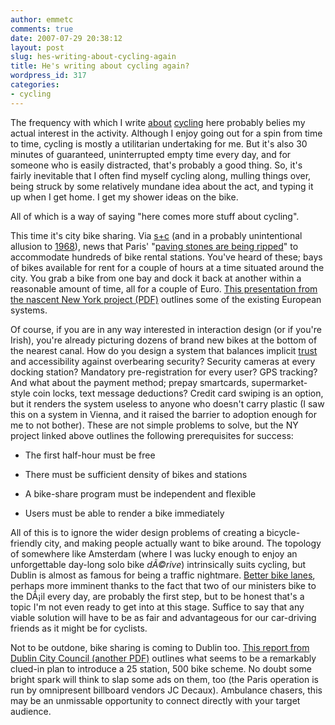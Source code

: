 ```yaml
---
author: emmetc
comments: true
date: 2007-07-29 20:38:12
layout: post
slug: hes-writing-about-cycling-again
title: He's writing about cycling again?
wordpress_id: 317
categories:
- cycling
---
```


The frequency with which I write [about](http://blog.thoughtwax.com/2007/02/thoughts-on-city-cycling-winter-edition) [cycling](http://blog.thoughtwax.com/2006/09/cycling-in-dublin) here probably belies my actual interest in the activity. Although I enjoy going out for a spin from time to time, cycling is mostly a utilitarian undertaking for me. But it's also 30 minutes of guaranteed, uninterrupted empty time every day, and for someone who is easily distracted, that's probably a good thing. So, it's fairly inevitable that I often find myself cycling along, mulling things over, being struck by some relatively mundane idea about the act, and typing it up when I get home. I get my shower ideas on the bike.

All of which is a way of saying "here comes more stuff about  cycling".

This time it's city bike sharing. Via [s+c](http://www.spaceandculture.org/2007/07/french-revolution-rentable-bikes-every.php) (and in a probably unintentional allusion to [1968](http://flickr.com/photos/thoughtwax/47382412/)), news that Paris' "[paving stones are being ripped](http://www.csmonitor.com/2007/0706/p01s06-woeu.html)" to accommodate hundreds of bike rental stations. You've heard of these; bays of bikes available for rent for a couple of hours at a time situated around the city. You grab a bike from one bay and dock it back at another within a reasonable amount of time, all for a couple of Euro. [This presentation from the nascent New York project (PDF)](http://www.nybikeshare.org/_assets/media/pdf/bike_share-presentation-2007-07-11.pdf) outlines some of the existing European systems.

Of course, if you are in any way interested in interaction design (or if you're Irish), you're already picturing dozens of brand new bikes at the bottom of the nearest canal. How do you design a system that balances implicit [trust](http://www.trustmojo.com/) and accessibility against overbearing security? Security cameras at every docking station? Mandatory pre-registration for every user? GPS tracking? And what about the payment method; prepay smartcards, supermarket-style coin locks, text message deductions? Credit card swiping is an option, but it renders the system useless to anyone who doesn't carry plastic (I saw this on a system in Vienna, and it raised the barrier to adoption enough for me to not bother). These are not simple problems to solve, but the NY project linked above outlines the following prerequisites for success:





  * The first half-hour must be free


  * There must be sufficient density of bikes and stations


  * A bike-share program must be independent and flexible


  * Users must be able to render a bike immediately



All of this is to ignore the wider design problems of creating a bicycle-friendly city, and making people actually want to bike around. The topology of somewhere like Amsterdam (where I was lucky enough to enjoy an unforgettable day-long solo bike _dÃ©rive_) intrinsically suits cycling, but Dublin is almost as famous for being a traffic nightmare. [Better bike lanes](http://ie.youtube.com/watch?v=ONS2ptAR4mo), perhaps more imminent thanks to the fact that two of our ministers bike to the DÃ¡il every day, are probably the first step, but to be honest that's a topic I'm not even ready to get into at this stage. Suffice to say that any viable solution will have to be as fair and advantageous for our car-driving friends as it might be for cyclists.

Not to be outdone, bike sharing is coming to Dublin too. [This report from Dublin City Council (another PDF)](http://www.dublincity.ie/Images/Appendices%201-5%20reduced_tcm35-48977.pdf) outlines what seems to be a remarkably clued-in plan to introduce a 25 station, 500 bike scheme. No doubt some bright spark will think to slap some ads on them, too (the Paris operation is run by omnipresent billboard vendors JC Decaux). Ambulance chasers, this may be an unmissable opportunity to connect directly with your target audience.
